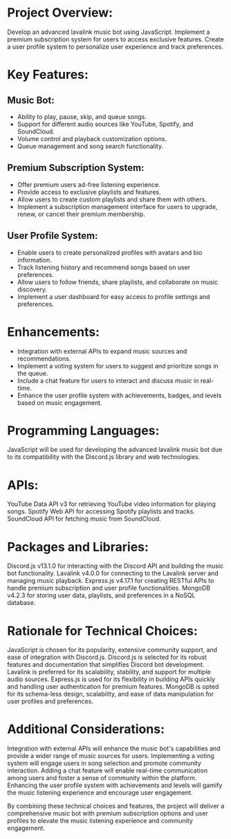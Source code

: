 # Project Overview:

Develop an advanced lavalink music bot using JavaScript. 
Implement a premium subscription system for users to access exclusive features. 
Create a user profile system to personalize user experience and track preferences.

# Key Features:

## Music Bot:
- Ability to play, pause, skip, and queue songs.
- Support for different audio sources like YouTube, Spotify, and SoundCloud.
- Volume control and playback customization options.
- Queue management and song search functionality.

## Premium Subscription System:
- Offer premium users ad-free listening experience.
- Provide access to exclusive playlists and features.
- Allow users to create custom playlists and share them with others.
- Implement a subscription management interface for users to upgrade, renew, or cancel their premium membership.

## User Profile System:
- Enable users to create personalized profiles with avatars and bio information.
- Track listening history and recommend songs based on user preferences.
- Allow users to follow friends, share playlists, and collaborate on music discovery.
- Implement a user dashboard for easy access to profile settings and preferences.

# Enhancements:

- Integration with external APIs to expand music sources and recommendations.
- Implement a voting system for users to suggest and prioritize songs in the queue.
- Include a chat feature for users to interact and discuss music in real-time.
- Enhance the user profile system with achievements, badges, and levels based on music engagement.

# Programming Languages:

JavaScript will be used for developing the advanced lavalink music bot due to its compatibility with the Discord.js library and web technologies.

# APIs:

YouTube Data API v3 for retrieving YouTube video information for playing songs.
Spotify Web API for accessing Spotify playlists and tracks.
SoundCloud API for fetching music from SoundCloud.

# Packages and Libraries:

Discord.js v13.1.0 for interacting with the Discord API and building the music bot functionality.
Lavalink v4.0.0 for connecting to the Lavalink server and managing music playback.
Express.js v4.17.1 for creating RESTful APIs to handle premium subscription and user profile functionalities.
MongoDB v4.2.3 for storing user data, playlists, and preferences in a NoSQL database.

# Rationale for Technical Choices:

JavaScript is chosen for its popularity, extensive community support, and ease of integration with Discord.js.
Discord.js is selected for its robust features and documentation that simplifies Discord bot development.
Lavalink is preferred for its scalability, stability, and support for multiple audio sources.
Express.js is used for its flexibility in building APIs quickly and handling user authentication for premium features.
MongoDB is opted for its schema-less design, scalability, and ease of data manipulation for user profiles and preferences.

# Additional Considerations:

Integration with external APIs will enhance the music bot's capabilities and provide a wider range of music sources for users.
Implementing a voting system will engage users in song selection and promote community interaction.
Adding a chat feature will enable real-time communication among users and foster a sense of community within the platform.
Enhancing the user profile system with achievements and levels will gamify the music listening experience and encourage user engagement.

By combining these technical choices and features, the project will deliver a comprehensive music bot with premium subscription options and user profiles to elevate the music listening experience and community engagement.